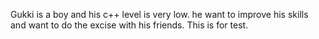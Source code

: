 Gukki is a boy and his c++ level is very low. he want to improve his skills and want to do the excise with his friends.
This is for test.
